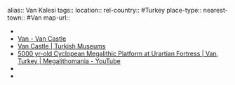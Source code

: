 alias:: Van Kalesi
tags::
location::
rel-country:: #Turkey
place-type::
nearest-town:: #Van
map-url::

-
- [Van - Van Castle](https://wowcappadocia.com/van-castle.html)
- [Van Castle | Turkish Museums](https://turkishmuseums.com/museum/detail/2254-van-castle/2254/4)
- [5000 yr-old Cyclopean Megalithic Platform at Urartian Fortress | Van, Turkey | Megalithomania - YouTube](https://www.youtube.com/watch?v=kIuw68CqyRk)
-
-

